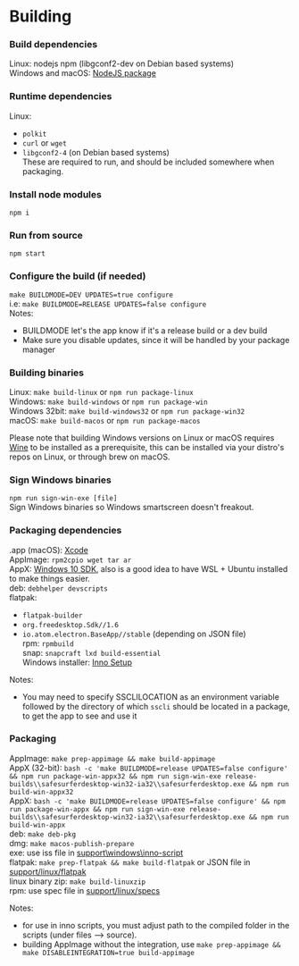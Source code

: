 # Building
### Build dependencies
Linux: nodejs npm (libgconf2-dev on Debian based systems)  
Windows and macOS: [NodeJS package](https://nodejs.org/en/download)  

### Runtime dependencies
Linux:  
- `polkit`  
- `curl` or `wget`  
- `libgconf2-4` (on Debian based systems)  
These are required to run, and should be included somewhere when packaging.  

### Install node modules
`npm i`  

### Run from source
`npm start`  

### Configure the build (if needed)
`make BUILDMODE=DEV UPDATES=true configure`  
i.e: `make BUILDMODE=RELEASE UPDATES=false configure`  
Notes:
- BUILDMODE let's the app know if it's a release build or a dev build  
- Make sure you disable updates, since it will be handled by your package manager

### Building binaries
Linux: `make build-linux` or `npm run package-linux`  
Windows: `make build-windows` or `npm run package-win`  
Windows 32bit: `make build-windows32` or `npm run package-win32`  
macOS: `make build-macos` or `npm run package-macos`  

Please note that building Windows versions on Linux or macOS requires [Wine](https://www.winehq.org) to be installed as a prerequisite, this can be installed via your distro's repos on Linux, or through brew on macOS.  

### Sign Windows binaries
`npm run sign-win-exe [file]`  
Sign Windows binaries so Windows smartscreen doesn't freakout.  

### Packaging dependencies
.app (macOS): [Xcode](https://itunes.apple.com/app/xcode/id497799835)  
AppImage: `rpm2cpio wget tar ar`  
AppX: [Windows 10 SDK](https://developer.microsoft.com/en-us/windows/downloads/windows-10-sdk), also is a good idea to have WSL + Ubuntu installed to make things easier.  
deb: `debhelper devscripts`  
flatpak:  
- `flatpak-builder`  
- `org.freedesktop.Sdk//1.6`  
- `io.atom.electron.BaseApp//stable` (depending on JSON file)  
rpm: `rpmbuild`  
snap: `snapcraft lxd build-essential`  
Windows installer: [Inno Setup](http://www.jrsoftware.org/isinfo.php)  

Notes:
- You may need to specify SSCLILOCATION as an environment variable followed by the directory of which `sscli` should be located in a package, to get the app to see and use it

### Packaging
AppImage: `make prep-appimage && make build-appimage`  
AppX (32-bit): `bash -c 'make BUILDMODE=release UPDATES=false configure' && npm run package-win-appx32 && npm run sign-win-exe release-builds\\safesurferdesktop-win32-ia32\\safesurferdesktop.exe && npm run build-win-appx32`  
AppX: `bash -c 'make BUILDMODE=release UPDATES=false configure' && npm run package-win-appx && npm run sign-win-exe release-builds\\safesurferdesktop-win32-ia32\\safesurferdesktop.exe && npm run build-win-appx`  
deb: `make deb-pkg`  
dmg: `make macos-publish-prepare`  
exe: use iss file in [support\\windows\\inno-script](support/windows/inno-script)  
flatpak: `make prep-flatpak && make build-flatpak` or JSON file in [support/linux/flatpak](support/linux/flatpak)  
linux binary zip: `make build-linuxzip`  
rpm: use spec file in [support/linux/specs](support/linux/specs)  

Notes:
- for use in inno scripts, you must adjust path to the compiled folder in the scripts (under files --> source).  
- building AppImage without the integration, use `make prep-appimage && make DISABLEINTEGRATION=true build-appimage`  
